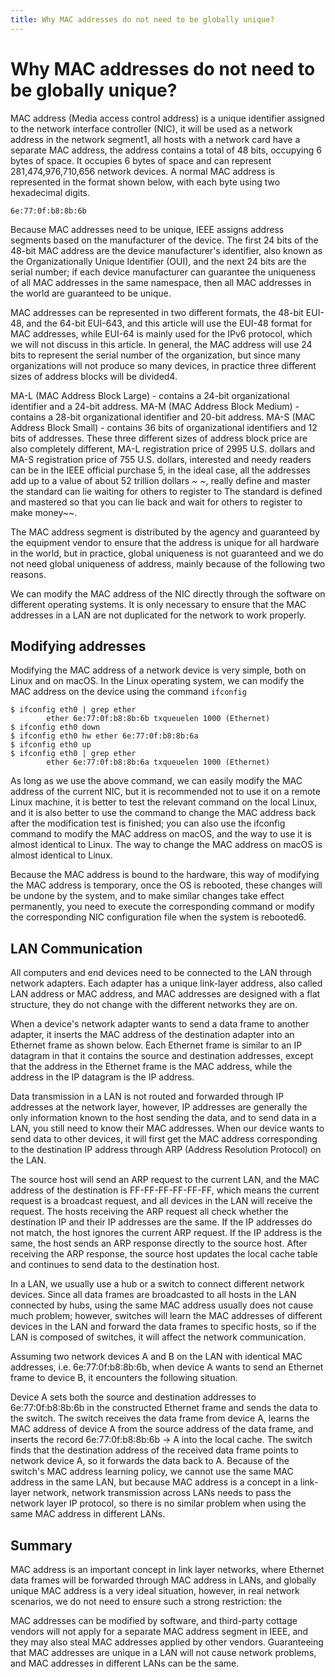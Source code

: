 ```yaml
---
title: Why MAC addresses do not need to be globally unique? 
---
```


# Why MAC addresses do not need to be globally unique? 

MAC address (Media access control address) is a unique identifier assigned to the network interface controller (NIC), it will be used as a network address in the network segment1, all hosts with a network card have a separate MAC address, the address contains a total of 48 bits, occupying 6 bytes of space. It occupies 6 bytes of space and can represent 281,474,976,710,656 network devices. A normal MAC address is represented in the format shown below, with each byte using two hexadecimal digits.
```
6e:77:0f:b8:8b:6b
```
Because MAC addresses need to be unique, IEEE assigns address segments based on the manufacturer of the device. The first 24 bits of the 48-bit MAC address are the device manufacturer's identifier, also known as the Organizationally Unique Identifier (OUI), and the next 24 bits are the serial number; if each device manufacturer can guarantee the uniqueness of all MAC addresses in the same namespace, then all MAC addresses in the world are guaranteed to be unique.

MAC addresses can be represented in two different formats, the 48-bit EUI-48, and the 64-bit EUI-643, and this article will use the EUI-48 format for MAC addresses, while EUI-64 is mainly used for the IPv6 protocol, which we will not discuss in this article. In general, the MAC address will use 24 bits to represent the serial number of the organization, but since many organizations will not produce so many devices, in practice three different sizes of address blocks will be divided4.

MA-L (MAC Address Block Large) - contains a 24-bit organizational identifier and a 24-bit address.
MA-M (MAC Address Block Medium) - contains a 28-bit organizational identifier and 20-bit address.
MA-S (MAC Address Block Small) - contains 36 bits of organizational identifiers and 12 bits of addresses.
These three different sizes of address block price are also completely different, MA-L registration price of 2995 U.S. dollars and MA-S registration price of 755 U.S. dollars, interested and needy readers can be in the IEEE official purchase 5, in the ideal case, all the addresses add up to a value of about 52 trillion dollars ~ ~, really define and master the standard can lie waiting for others to register to The standard is defined and mastered so that you can lie back and wait for others to register to make money~~.

The MAC address segment is distributed by the agency and guaranteed by the equipment vendor to ensure that the address is unique for all hardware in the world, but in practice, global uniqueness is not guaranteed and we do not need global uniqueness of address, mainly because of the following two reasons.

We can modify the MAC address of the NIC directly through the software on different operating systems.
It is only necessary to ensure that the MAC addresses in a LAN are not duplicated for the network to work properly.
## Modifying addresses
Modifying the MAC address of a network device is very simple, both on Linux and on macOS. In the Linux operating system, we can modify the MAC address on the device using the command `ifconfig`
```
$ ifconfig eth0 | grep ether
        ether 6e:77:0f:b8:8b:6b txqueuelen 1000 (Ethernet)
$ ifconfig eth0 down
$ ifconfig eth0 hw ether 6e:77:0f:b8:8b:6a
$ ifconfig eth0 up
$ ifconfig eth0 | grep ether
        ether 6e:77:0f:b8:8b:6a txqueuelen 1000 (Ethernet)
```
As long as we use the above command, we can easily modify the MAC address of the current NIC, but it is recommended not to use it on a remote Linux machine, it is better to test the relevant command on the local Linux, and it is also better to use the command to change the MAC address back after the modification test is finished; you can also use the ifconfig command to modify the MAC address on macOS, and the way to use it is almost identical to Linux. The way to change the MAC address on macOS is almost identical to Linux.

Because the MAC address is bound to the hardware, this way of modifying the MAC address is temporary, once the OS is rebooted, these changes will be undone by the system, and to make similar changes take effect permanently, you need to execute the corresponding command or modify the corresponding NIC configuration file when the system is rebooted6.

## LAN Communication
All computers and end devices need to be connected to the LAN through network adapters. Each adapter has a unique link-layer address, also called LAN address or MAC address, and MAC addresses are designed with a flat structure, they do not change with the different networks they are on.

When a device's network adapter wants to send a data frame to another adapter, it inserts the MAC address of the destination adapter into an Ethernet frame as shown below. Each Ethernet frame is similar to an IP datagram in that it contains the source and destination addresses, except that the address in the Ethernet frame is the MAC address, while the address in the IP datagram is the IP address.

Data transmission in a LAN is not routed and forwarded through IP addresses at the network layer, however, IP addresses are generally the only information known to the host sending the data, and to send data in a LAN, you still need to know their MAC addresses. When our device wants to send data to other devices, it will first get the MAC address corresponding to the destination IP address through ARP (Address Resolution Protocol) on the LAN.

The source host will send an ARP request to the current LAN, and the MAC address of the destination is FF-FF-FF-FF-FF-FF, which means the current request is a broadcast request, and all devices in the LAN will receive the request.
The hosts receiving the ARP request all check whether the destination IP and their IP addresses are the same.
If the IP addresses do not match, the host ignores the current ARP request.
If the IP address is the same, the host sends an ARP response directly to the source host.
After receiving the ARP response, the source host updates the local cache table and continues to send data to the destination host.

In a LAN, we usually use a hub or a switch to connect different network devices. Since all data frames are broadcasted to all hosts in the LAN connected by hubs, using the same MAC address usually does not cause much problem; however, switches will learn the MAC addresses of different devices in the LAN and forward the data frames to specific hosts, so if the LAN is composed of switches, it will affect the network communication.


Assuming two network devices A and B on the LAN with identical MAC addresses, i.e. 6e:77:0f:b8:8b:6b, when device A wants to send an Ethernet frame to device B, it encounters the following situation.

Device A sets both the source and destination addresses to 6e:77:0f:b8:8b:6b in the constructed Ethernet frame and sends the data to the switch.
The switch receives the data frame from device A, learns the MAC address of device A from the source address of the data frame, and inserts the record 6e:77:0f:b8:8b:6b -> A into the local cache.
The switch finds that the destination address of the received data frame points to network device A, so it forwards the data back to A.
Because of the switch's MAC address learning policy, we cannot use the same MAC address in the same LAN, but because MAC address is a concept in a link-layer network, network transmission across LANs needs to pass the network layer IP protocol, so there is no similar problem when using the same MAC address in different LANs.

## Summary
MAC address is an important concept in link layer networks, where Ethernet data frames will be forwarded through MAC address in LANs, and globally unique MAC address is a very ideal situation, however, in real network scenarios, we do not need to ensure such a strong restriction: the

MAC addresses can be modified by software, and third-party cottage vendors will not apply for a separate MAC address segment in IEEE, and they may also steal MAC addresses applied by other vendors.
Guaranteeing that MAC addresses are unique in a LAN will not cause network problems, and MAC addresses in different LANs can be the same.